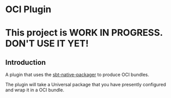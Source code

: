 # OCI Plugin

# This project is WORK IN PROGRESS. DON'T USE IT YET!

## Introduction

A plugin that uses the [sbt-native-packager](https://github.com/sbt/sbt-native-packager) to produce OCI bundles.

The plugin will take a Universal package that you have presently configured and wrap it in a OCI bundle.